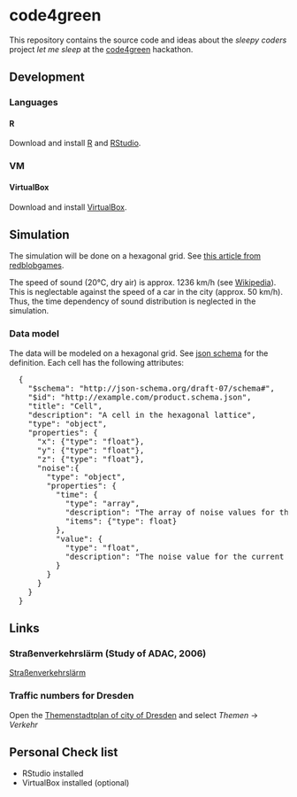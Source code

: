 # code4green

This repository contains the source code and ideas about the _sleepy coders_ project _let me sleep_ at the [code4green](https://www.bmu.de/service/veranstaltungen/wettbewerbe/code4green/) hackathon.

## Development

### Languages

#### R

Download and install [R](https://cran.r-project.org/bin/windows/base/) and [RStudio](https://www.rstudio.com/products/rstudio/download/).

### VM

#### VirtualBox

Download and install [VirtualBox](https://www.virtualbox.org/).

## Simulation

The simulation will be done on a hexagonal grid. See [this article from redblobgames](https://www.redblobgames.com/grids/hexagons/).

The speed of sound (20°C, dry air) is approx. 1236 km/h (see [Wikipedia](https://de.wikipedia.org/wiki/Schallgeschwindigkeit)). This is neglectable against the speed of a car in the city (approx. 50 km/h). Thus, the time dependency of sound distribution is neglected in the simulation.

### Data model

The data will be modeled on a hexagonal grid. See [json schema](https://json-schema.org/learn/getting-started-step-by-step.html) for the definition. Each cell has the following attributes:

<pre>
  {
    "$schema": "http://json-schema.org/draft-07/schema#",
    "$id": "http://example.com/product.schema.json",
    "title": "Cell",
    "description": "A cell in the hexagonal lattice",
    "type": "object",
    "properties": {
      "x": {"type": "float"},
      "y": {"type": "float"},
      "z": {"type": "float"},
      "noise":{
        "type": "object",
        "properties": {
          "time": {
            "type": "array",
            "description": "The array of noise values for the different time steps. Can be truncated to remove old time steps."
            "items": {"type": float}
          },
          "value": {
            "type": "float",
            "description": "The noise value for the current time step."
          }
        }
      }
    }
  }
</pre>

## Links

### Straßenverkehrslärm (Study of ADAC, 2006)

[Straßenverkehrslärm](https://www.adac.de/_mmm/pdf/fi_strassenverkehrslaerm_1106_238780.pdf)

### Traffic numbers for Dresden

Open the [Themenstadtplan of city of Dresden](https://stadtplan2.dresden.de) and select _Themen_ -> _Verkehr_

## Personal Check list

- RStudio installed
- VirtualBox installed (optional)
